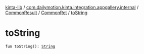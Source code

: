 [kinta-lib](../../../index.md) / [com.dailymotion.kinta.integration.appgallery.internal](../../index.md) / [CommonResult](../index.md) / [CommonRet](index.md) / [toString](./to-string.md)

# toString

`fun toString(): `[`String`](https://kotlinlang.org/api/latest/jvm/stdlib/kotlin/-string/index.html)